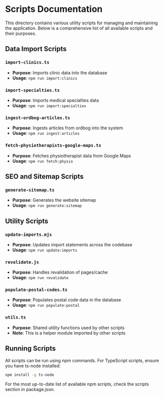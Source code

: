 # Scripts Documentation

This directory contains various utility scripts for managing and maintaining the application. Below is a comprehensive list of all available scripts and their purposes.

## Data Import Scripts

### `import-clinics.ts`

- **Purpose**: Imports clinic data into the database
- **Usage**: `npm run import:clinics`

### `import-specialties.ts`

- **Purpose**: Imports medical specialties data
- **Usage**: `npm run import:specialties`

### `ingest-ordbog-articles.ts`

- **Purpose**: Ingests articles from ordbog into the system
- **Usage**: `npm run ingest:articles`

### `fetch-physiotherapists-google-maps.ts`

- **Purpose**: Fetches physiotherapist data from Google Maps
- **Usage**: `npm run fetch:physio`

## SEO and Sitemap Scripts

### `generate-sitemap.ts`

- **Purpose**: Generates the website sitemap
- **Usage**: `npm run generate:sitemap`

## Utility Scripts

### `update-imports.mjs`

- **Purpose**: Updates import statements across the codebase
- **Usage**: `npm run update:imports`

### `revalidate.js`

- **Purpose**: Handles revalidation of pages/cache
- **Usage**: `npm run revalidate`

### `populate-postal-codes.ts`

- **Purpose**: Populates postal code data in the database
- **Usage**: `npm run populate:postal`

### `utils.ts`

- **Purpose**: Shared utility functions used by other scripts
- **Note**: This is a helper module imported by other scripts

## Running Scripts

All scripts can be run using npm commands. For TypeScript scripts, ensure you have ts-node installed:

```bash
npm install -g ts-node
```

For the most up-to-date list of available npm scripts, check the scripts section in package.json.
